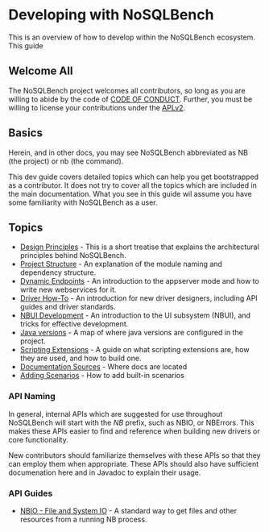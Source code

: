 # Developing with NoSQLBench

This is an overview of how to develop within the NoSQLBench ecosystem.
This guide

## Welcome All

The NoSQLBench project welcomes all contributors, so long as you are
willing to abide by the code
of [CODE OF CONDUCT](../../CODE_OF_CONDUCT.md). Further, you must be
willing to license your contributions under the
[APLv2](../../LICENSE.txt).

## Basics

Herein, and in other docs, you may see NoSQLBench abbreviated as NB
(the project) or nb (the command).

This dev guide covers detailed topics which can help you get bootstrapped
as a contributor. It does not try to cover all the topics which are
included in the main documentation. What you see in this guide wil assume
you have some familiarity with NoSQLBench as a user.

## Topics

- [Design Principles](design_principles.md) - This is a short treatise
  that explains the architectural principles behind NoSQLBench.
- [Project Structure](project_structure.md) - An explanation of the module
  naming and dependency structure.
- [Dynamic Endpoints](apis/dynamic_endpoints.md) - An introduction to the
  appserver mode and how to write new webservices for it.
- [Driver How-To](drivers/README.md) - An introduction for new driver
  designers, including API guides and driver standards.
- [NBUI Development](nbui/README.md) - An introduction to the UI
  subsystem (NBUI), and tricks for effective development.
- [Java versions](java_versions.md) - A map of where java versions are
  configured in the project.
- [Scripting Extensions](scripting_extensions.md) - A guide on what
  scripting extensions are, how they are used, and how to build one.
- [Documentation Sources](nb_docs.md) - Where docs are located
- [Adding Scenarios](adding_scenarios.md) - How to add built-in scenarios

### API Naming

In general, internal APIs which are suggested for use throughout
NoSQLBench will start with the *NB* prefix, such as NBIO, or NBErrors.
This makes these APIs easier to find and reference when building new
drivers or core functionality.

New contributors should familiarize themselves with these APIs so that
they can employ them when appropriate. These APIs should also have
sufficient documenation here and in Javadoc to explain their usage.

### API Guides

- [NBIO - File and System IO](nbio_api.md) - A standard way to get files
  and other resources from a running NB process.

